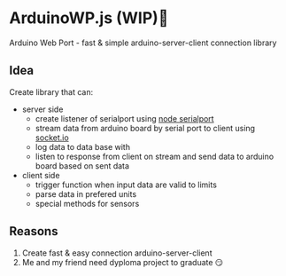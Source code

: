 # ArduinoWP.js (WIP):construction:
Arduino Web Port - fast &amp; simple arduino-server-client connection library
## Idea
Create library that can:
* server side
  * create listener of serialport using [node serialport](https://serialport.io/en/)
  * stream data from arduino board by serial port to client using [socket.io](https://socket.io) 
  * log data to data base with
  * listen to response from client on stream and send data to arduino board based on sent data
* client side
  * trigger function when input data are valid to limits
  * parse data in prefered units
  * special methods for sensors
## Reasons
1. Create fast & easy connection arduino-server-client
2. Me and my friend need dyploma project to graduate :smirk:
